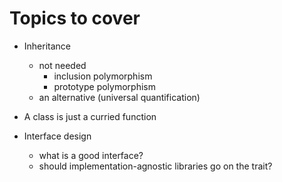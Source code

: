 Topics to cover
===============

- Inheritance
    - not needed
        - inclusion polymorphism
        - prototype polymorphism
    - an alternative (universal quantification)

- A class is just a curried function

- Interface design
    - what is a good interface?
    - should implementation-agnostic libraries go on the trait?
